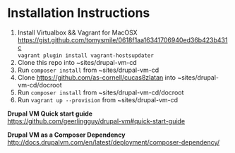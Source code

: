 # Installation Instructions
1) Install Virtualbox && Vagrant for MacOSX<br />
    https://gist.github.com/tomysmile/0618f1aa16341706940ed36b423b431c<br />
    `vagrant plugin install vagrant-hostsupdater`<br />
2) Clone this repo into ~sites/drupal-vm-cd<br />
3) Run `composer install` from ~sites/drupal-vm-cd<br />
4) Clone https://github.com/as-cornell/cucas8zlatan into ~sites/drupal-vm-cd/docroot<br />
5) Run `composer install` from ~sites/drupal-vm-cd/docroot<br />
6) Run `vagrant up --provision` from ~sites/drupal-vm-cd<br />


**Drupal VM Quick start guide**<br />
https://github.com/geerlingguy/drupal-vm#quick-start-guide


**Drupal VM as a Composer Dependency**<br />
http://docs.drupalvm.com/en/latest/deployment/composer-dependency/
